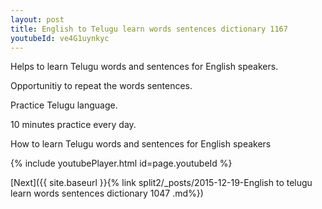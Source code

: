 ```yaml
---
layout: post
title: English to Telugu learn words sentences dictionary 1167 
youtubeId: ve4G1uynkyc
---
```

 
 
Helps to learn Telugu words and sentences for English speakers.

Opportunitiy to repeat the words sentences. 

Practice Telugu language. 
 
10 minutes practice every day. 
 
How to learn Telugu words and sentences for English speakers 
 
{% include youtubePlayer.html id=page.youtubeId %}
 
 
[Next]({{ site.baseurl }}{% link  split2/_posts/2015-12-19-English to telugu learn words sentences dictionary 1047 .md%})
 
